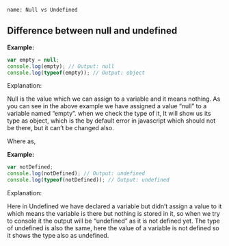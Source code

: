 ```ngMeta
name: Null vs Undefined
```

## Difference between null and undefined


**Example:**

```javascript
var empty = null;
console.log(empty); // Output: null
console.log(typeof(empty)); // Output: object
```

Explanation:

Null is the value which we can assign to a variable and it means nothing. As you can see in the above example we have assigned a value “null” to a variable named “empty”. when we check the type of it, It will show us its type as object, which is the by default error in javascript which should not be there, but it can’t be changed also. 


Where as,

**Example:**

```javascript
var notDefined;
console.log(notDefined); // Output: undefined
console.log(typeof(notDefined)); // Output: undefined
```

Explanation:

Here in Undefined we have declared a variable but didn’t assign a value to it which means the variable is there but nothing is stored in it, so when we try to console it the output will be “undefined” as it is not defined yet. The type of undefined is also the same, here the value of a variable is not defined so it shows the type also as undefined.
